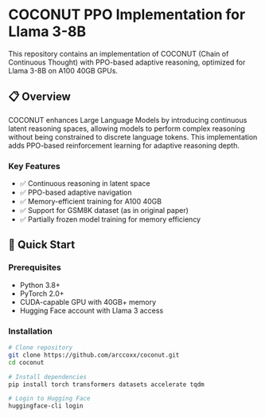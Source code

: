 # COCONUT PPO Implementation for Llama 3-8B

This repository contains an implementation of COCONUT (Chain of Continuous Thought) with PPO-based adaptive reasoning, optimized for Llama 3-8B on A100 40GB GPUs.

## 📋 Overview

COCONUT enhances Large Language Models by introducing continuous latent reasoning spaces, allowing models to perform complex reasoning without being constrained to discrete language tokens. This implementation adds PPO-based reinforcement learning for adaptive reasoning depth.

### Key Features
- ✅ Continuous reasoning in latent space
- ✅ PPO-based adaptive navigation
- ✅ Memory-efficient training for A100 40GB
- ✅ Support for GSM8K dataset (as in original paper)
- ✅ Partially frozen model training for memory efficiency

## 🚀 Quick Start

### Prerequisites
- Python 3.8+
- PyTorch 2.0+
- CUDA-capable GPU with 40GB+ memory
- Hugging Face account with Llama 3 access

### Installation

```bash
# Clone repository
git clone https://github.com/arccoxx/coconut.git
cd coconut

# Install dependencies
pip install torch transformers datasets accelerate tqdm

# Login to Hugging Face
huggingface-cli login
